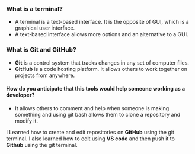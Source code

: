 ### What is a terminal?
* A terminal is a text-based interface. It is the opposite of GUI, which is a graphical user interface.  
* A text-based interface allows more options and an alternative to a GUI.

### What is **Git** and **GitHub**?
* **Git** is a control system that tracks changes in any set of computer files.  
* **GitHub** is a code hosting platform. It allows others to work together on projects from anywhere.

#### How do you anticipate that this tools would help someone working as a developer?
* It allows others to comment and help when someone is making something and using git bash allows them to clone a repository and modify it.

I Learned how to create and edit repositories on **GitHub** using the git terminal. I also learned how to edit using **VS code** and then push it to **Github** using the git terminal.